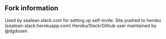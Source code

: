 ## Fork information
Used by sealean.slack.com for setting up self-invite.
Site pushed to heroku (sealean-slack.herokuapp.com)
Heroku/Slack/Github user maintained by @dgdosen


